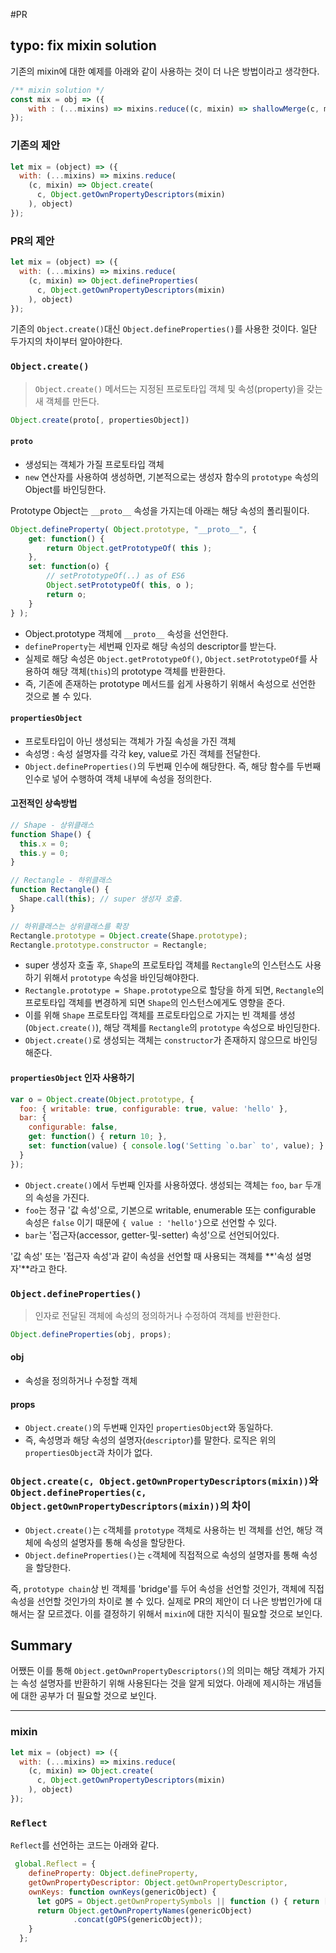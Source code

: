 #PR

## typo: fix mixin solution

기존의 mixin에 대한 예제를 아래와 같이 사용하는 것이 더 나은 방법이라고 생각한다.

```javascript
/** mixin solution */
const mix = obj => ({
    with : (...mixins) => mixins.reduce((c, mixin) => shallowMerge(c, mixin), obj),
});
```

### 기존의 제안
```javascript
let mix = (object) => ({
  with: (...mixins) => mixins.reduce(
    (c, mixin) => Object.create(
      c, Object.getOwnPropertyDescriptors(mixin)
    ), object)
});
```

### PR의 제안
```javascript
let mix = (object) => ({
  with: (...mixins) => mixins.reduce(
    (c, mixin) => Object.defineProperties(
      c, Object.getOwnPropertyDescriptors(mixin)
    ), object)
});
```

기존의 `Object.create()`대신 `Object.defineProperties()`를 사용한 것이다. 일단 두가지의 차이부터 알아야한다.

### `Object.create()`

> `Object.create()` 메서드는 지정된 프로토타입 객체 및 속성(property)을 갖는 새 객체를 만든다.

```javascript
Object.create(proto[, propertiesObject])
```

#### `proto`

- 생성되는 객체가 가질 프로토타입 객체
- `new` 연산자를 사용하여 생성하면, 기본적으로는 생성자 함수의 `prototype` 속성의 Object를 바인딩한다.

Prototype Object는  `__proto__` 속성을 가지는데 아래는 해당 속성의 폴리필이다.

```javascript
Object.defineProperty( Object.prototype, "__proto__", {
	get: function() {
		return Object.getPrototypeOf( this );
	},
	set: function(o) {
		// setPrototypeOf(..) as of ES6
		Object.setPrototypeOf( this, o );
		return o;
	}
} );
```

- Object.prototype 객체에 `__proto__` 속성을 선언한다.
- `defineProperty`는 세번째 인자로 해당 속성의 descriptor를 받는다.
- 실제로 해당 속성은 `Object.getPrototypeOf()`, `Object.setPrototypeOf`를 사용하여 해당 객체(`this`)의 prototype 객체를 반환한다.
- 즉, 기존에 존재하는 prototype 메서드를 쉽게 사용하기 위해서 속성으로 선언한 것으로 볼 수 있다.


#### `propertiesObject`

- 프로토타입이 아닌 생성되는 객체가 가질 속성을 가진 객체
- 속성명 : 속성 설명자를 각각 key, value로 가진 객체를 전달한다.
- `Object.defineProperties()`의 두번째 인수에 해당한다. 즉, 해당 함수를 두번째 인수로 넣어 수행하여 객체 내부에 속성을 정의한다.

#### 고전적인 상속방법

```javascript
// Shape - 상위클래스
function Shape() {
  this.x = 0;
  this.y = 0;
}

// Rectangle - 하위클래스
function Rectangle() {
  Shape.call(this); // super 생성자 호출.
}

// 하위클래스는 상위클래스를 확장
Rectangle.prototype = Object.create(Shape.prototype);
Rectangle.prototype.constructor = Rectangle;
```

- super 생성자 호출 후, `Shape`의 프로토타입 객체를 `Rectangle`의 인스턴스도 사용하기 위해서 `prototype` 속성을 바인딩해야한다.
- `Rectangle.prototype = Shape.prototype`으로 할당을 하게 되면, `Rectangle`의 프로토타입 객체를 변경하게 되면 `Shape`의 인스턴스에게도 영향을 준다.
- 이를 위해 `Shape` 프로토타입 객체를 프로토타입으로 가지는 빈 객체를 생성(`Object.create()`), 해당 객체를 `Rectangle`의 `prototype` 속성으로 바인딩한다.
- `Object.create()`로 생성되는 객체는 `constructor`가 존재하지 않으므로 바인딩 해준다.


#### `propertiesObject` 인자 사용하기

```javascript
var o = Object.create(Object.prototype, {
  foo: { writable: true, configurable: true, value: 'hello' },
  bar: {
    configurable: false,
    get: function() { return 10; },
    set: function(value) { console.log('Setting `o.bar` to', value); }
  }
});

```
- `Object.create()`에서 두번째 인자를 사용하였다. 생성되는 객체는 `foo`, `bar` 두개의 속성을 가진다.
- `foo`는 정규 '값 속성'으로, 기본으로 writable, enumerable 또는 configurable 속성은 `false` 이기 때문에 `{ value : 'hello'}`으로 선언할 수 있다.
- `bar`는 '접근자(accessor, getter-및-setter) 속성'으로 선언되어있다.

'값 속성' 또는 '접근자 속성'과 같이 속성을 선언할 때 사용되는 객체를 **'속성 설명자'**라고 한다.


### `Object.defineProperties()`

> 인자로 전달된 객체에 속성의 정의하거나 수정하여 객체를 반환한다.

```javascript
Object.defineProperties(obj, props);
```

#### obj
- 속성을 정의하거나 수정할 객체

#### props
- `Object.create()`의 두번째 인자인 `propertiesObject`와 동일하다.
- 즉, 속성명과 해당 속성의 설명자(`descriptor`)를 말한다. 로직은 위의 `propertiesObject`과 차이가 없다.


### `Object.create(c, Object.getOwnPropertyDescriptors(mixin))`와 `Object.defineProperties(c, Object.getOwnPropertyDescriptors(mixin))`의 차이

- `Object.create()`는 `c`객체를 `prototype` 객체로 사용하는 빈 객체를 선언, 해당 객체에 속성의 설명자를 통해 속성을 할당한다.
- `Object.defineProperties()`는 `c`객체에 직접적으로 속성의 설명자를 통해 속성을 할당한다.

즉, `prototype chain`상 빈 객체를 'bridge'를 두어 속성을 선언할 것인가, 객체에 직접 속성을 선언할 것인가의 차이로 볼 수 있다. 실제로 PR의 제안이 더 나은 방법인가에 대해서는 잘 모르겠다. 이를 결정하기 위해서 `mixin`에 대한 지식이 필요할 것으로 보인다.



## Summary

어쨌든 이를 통해 `Object.getOwnPropertyDescriptors()`의 의미는 해당 객체가 가지는 속성 설명자를 반환하기 위해 사용된다는 것을 알게 되었다. 아래에 제시하는 개념들에 대한 공부가 더 필요할 것으로 보인다.

---

### mixin

```javascript
let mix = (object) => ({
  with: (...mixins) => mixins.reduce(
    (c, mixin) => Object.create(
      c, Object.getOwnPropertyDescriptors(mixin)
    ), object)
});
```

### `Reflect`

`Reflect`를 선언하는 코드는 아래와 같다.

```javascript
 global.Reflect = {
    defineProperty: Object.defineProperty,
    getOwnPropertyDescriptor: Object.getOwnPropertyDescriptor,
    ownKeys: function ownKeys(genericObject) {
      let gOPS = Object.getOwnPropertySymbols || function () { return []; };
      return Object.getOwnPropertyNames(genericObject)
              .concat(gOPS(genericObject));
    }
  };
```
